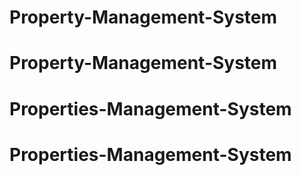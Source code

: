 # Property-Management-System
# Property-Management-System
# Properties-Management-System
# Properties-Management-System
